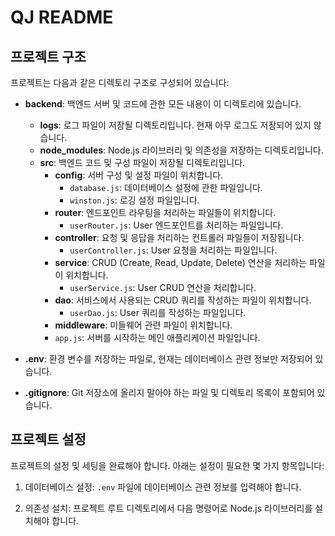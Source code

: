 # QJ README

## 프로젝트 구조

프로젝트는 다음과 같은 디렉토리 구조로 구성되어 있습니다:

- **backend**: 백엔드 서버 및 코드에 관한 모든 내용이 이 디렉토리에 있습니다.
  - **logs**: 로그 파일이 저장될 디렉토리입니다. 현재 아무 로그도 저장되어 있지 않습니다.
  - **node_modules**: Node.js 라이브러리 및 의존성을 저장하는 디렉토리입니다.
  - **src**: 백엔드 코드 및 구성 파일이 저장될 디렉토리입니다.
    - **config**: 서버 구성 및 설정 파일이 위치합니다.
      - `database.js`: 데이터베이스 설정에 관한 파일입니다.
      - `winston.js`: 로깅 설정 파일입니다.
    - **router**: 엔드포인트 라우팅을 처리하는 파일들이 위치합니다.
      - `userRouter.js`: User 엔드포인트를 처리하는 파일입니다.
    - **controller**: 요청 및 응답을 처리하는 컨트롤러 파일들이 저장됩니다.
      - `userController.js`: User 요청을 처리하는 파일입니다.
    - **service**: CRUD (Create, Read, Update, Delete) 연산을 처리하는 파일이 위치합니다.
      - `userService.js`: User CRUD 연산을 처리합니다.
    - **dao**: 서비스에서 사용되는 CRUD 쿼리를 작성하는 파일이 위치합니다.
      - `userDao.js`: User 쿼리를 작성하는 파일입니다.
    - **middleware**: 미들웨어 관련 파일이 위치합니다.
    - `app.js`: 서버를 시작하는 메인 애플리케이션 파일입니다.

- **.env**: 환경 변수를 저장하는 파일로, 현재는 데이터베이스 관련 정보만 저장되어 있습니다.
- **.gitignore**: Git 저장소에 올리지 말아야 하는 파일 및 디렉토리 목록이 포함되어 있습니다.

## 프로젝트 설정

프로젝트의 설정 및 세팅을 완료해야 합니다. 아래는 설정이 필요한 몇 가지 항목입니다:

1. 데이터베이스 설정: `.env` 파일에 데이터베이스 관련 정보를 입력해야 합니다.

2. 의존성 설치: 프로젝트 루트 디렉토리에서 다음 명령어로 Node.js 라이브러리를 설치해야 합니다.